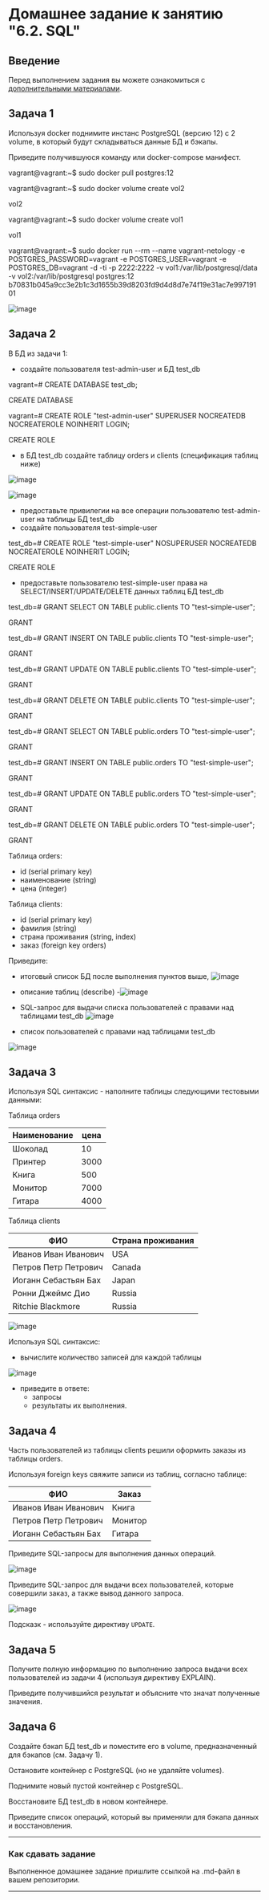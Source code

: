# Домашнее задание к занятию "6.2. SQL"

## Введение

Перед выполнением задания вы можете ознакомиться с 
[дополнительными материалами](https://github.com/netology-code/virt-homeworks/tree/master/additional/README.md).

## Задача 1

Используя docker поднимите инстанс PostgreSQL (версию 12) c 2 volume, 
в который будут складываться данные БД и бэкапы.

Приведите получившуюся команду или docker-compose манифест.

vagrant@vagrant:~$ sudo docker pull postgres:12

vagrant@vagrant:~$ sudo docker volume create vol2

vol2

vagrant@vagrant:~$ sudo docker volume create vol1

vol1

vagrant@vagrant:~$ sudo docker run --rm --name vagrant-netology -e POSTGRES_PASSWORD=vagrant -e POSTGRES_USER=vagrant -e POSTGRES_DB=vagrant -d -ti -p 2222:2222 -v vol1:/var/lib/postgresql/data -v vol2:/var/lib/postgresql postgres:12
b70831b045a9cc3e2b1c3d1655b39d8203fd9d4d8d7e74f19e31ac7e99719101

![image](https://user-images.githubusercontent.com/91233405/168837973-a0fe1d9d-3537-48a2-84bd-14db5d62d4d6.png)


## Задача 2

В БД из задачи 1: 
- создайте пользователя test-admin-user и БД test_db

vagrant=# CREATE DATABASE test_db;

CREATE DATABASE

vagrant=# CREATE ROLE "test-admin-user" SUPERUSER NOCREATEDB NOCREATEROLE NOINHERIT LOGIN;

CREATE ROLE

- в БД test_db создайте таблицу orders и clients (спeцификация таблиц ниже)

![image](https://user-images.githubusercontent.com/91233405/168842639-86320fd1-f7e7-468b-ab84-8d825648cea9.png)

![image](https://user-images.githubusercontent.com/91233405/168842693-d39388c8-8f5e-4ded-aa02-8df4288c2ec1.png)

- предоставьте привилегии на все операции пользователю test-admin-user на таблицы БД test_db
- создайте пользователя test-simple-user 

test_db=# CREATE ROLE "test-simple-user" NOSUPERUSER NOCREATEDB NOCREATEROLE NOINHERIT LOGIN;

CREATE ROLE

- предоставьте пользователю test-simple-user права на SELECT/INSERT/UPDATE/DELETE данных таблиц БД test_db

test_db=# GRANT SELECT ON TABLE public.clients TO "test-simple-user";

GRANT

test_db=# GRANT INSERT ON TABLE public.clients TO "test-simple-user";

GRANT

test_db=# GRANT UPDATE ON TABLE public.clients TO "test-simple-user";

GRANT

test_db=# GRANT DELETE ON TABLE public.clients TO "test-simple-user";

GRANT

test_db=# GRANT SELECT ON TABLE public.orders TO "test-simple-user";

GRANT

test_db=# GRANT INSERT ON TABLE public.orders TO "test-simple-user";

GRANT

test_db=# GRANT UPDATE ON TABLE public.orders TO "test-simple-user";

GRANT

test_db=# GRANT DELETE ON TABLE public.orders TO "test-simple-user";

GRANT


Таблица orders:
- id (serial primary key)
- наименование (string)
- цена (integer)

Таблица clients:
- id (serial primary key)
- фамилия (string)
- страна проживания (string, index)
- заказ (foreign key orders)

Приведите:
- итоговый список БД после выполнения пунктов выше,
![image](https://user-images.githubusercontent.com/91233405/168846044-14d09dfd-317e-4fdd-86df-e820c93c91a7.png)

- описание таблиц (describe)
-![image](https://user-images.githubusercontent.com/91233405/168845066-e5259e15-1083-4032-99d4-6d0e63373a3a.png)

- SQL-запрос для выдачи списка пользователей с правами над таблицами test_db
![image](https://user-images.githubusercontent.com/91233405/168845689-ed175b10-dab2-4694-a612-2792df5c5998.png)

- список пользователей с правами над таблицами test_db

![image](https://user-images.githubusercontent.com/91233405/168845837-788cfdea-7887-421f-bb0e-a463b3e60062.png)


## Задача 3

Используя SQL синтаксис - наполните таблицы следующими тестовыми данными:

Таблица orders

|Наименование|цена|
|------------|----|
|Шоколад| 10 |
|Принтер| 3000 |
|Книга| 500 |
|Монитор| 7000|
|Гитара| 4000|

Таблица clients

|ФИО|Страна проживания|
|------------|----|
|Иванов Иван Иванович| USA |
|Петров Петр Петрович| Canada |
|Иоганн Себастьян Бах| Japan |
|Ронни Джеймс Дио| Russia|
|Ritchie Blackmore| Russia|

![image](https://user-images.githubusercontent.com/91233405/168846752-d56e9b96-a5b0-43c6-9a65-c9cc60c83acb.png)


Используя SQL синтаксис:
- вычислите количество записей для каждой таблицы 


![image](https://user-images.githubusercontent.com/91233405/168847048-96881316-156e-4377-a818-64b23de59189.png)

- приведите в ответе:
    - запросы 
    - результаты их выполнения.

## Задача 4

Часть пользователей из таблицы clients решили оформить заказы из таблицы orders.

Используя foreign keys свяжите записи из таблиц, согласно таблице:

|ФИО|Заказ|
|------------|----|
|Иванов Иван Иванович| Книга |
|Петров Петр Петрович| Монитор |
|Иоганн Себастьян Бах| Гитара |

Приведите SQL-запросы для выполнения данных операций.

![image](https://user-images.githubusercontent.com/91233405/168847485-0a104414-2efd-4a5b-9d77-aeebfa6bf1ee.png)


Приведите SQL-запрос для выдачи всех пользователей, которые совершили заказ, а также вывод данного запроса.

![image](https://user-images.githubusercontent.com/91233405/168847588-e279fcff-2a69-437c-a498-10d745448ac7.png)

 
Подсказк - используйте директиву `UPDATE`.

## Задача 5

Получите полную информацию по выполнению запроса выдачи всех пользователей из задачи 4 
(используя директиву EXPLAIN).

Приведите получившийся результат и объясните что значат полученные значения.

## Задача 6

Создайте бэкап БД test_db и поместите его в volume, предназначенный для бэкапов (см. Задачу 1).

Остановите контейнер с PostgreSQL (но не удаляйте volumes).

Поднимите новый пустой контейнер с PostgreSQL.

Восстановите БД test_db в новом контейнере.

Приведите список операций, который вы применяли для бэкапа данных и восстановления. 

---

### Как cдавать задание

Выполненное домашнее задание пришлите ссылкой на .md-файл в вашем репозитории.

---
